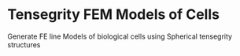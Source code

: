 # Tensegrity FEM Models of Cells
 Generate FE line Models of biological cells using Spherical tensegrity structures
